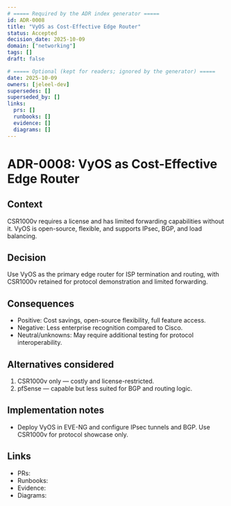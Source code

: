 ```yaml
---
# ===== Required by the ADR index generator =====
id: ADR-0008
title: "VyOS as Cost-Effective Edge Router"
status: Accepted
decision_date: 2025-10-09
domain: ["networking"]
tags: []
draft: false

# ===== Optional (kept for readers; ignored by the generator) =====
date: 2025-10-09
owners: [jeleel-dev]
supersedes: []
superseded_by: []
links:
  prs: []
  runbooks: []
  evidence: []
  diagrams: []
---
```


# ADR-0008: VyOS as Cost-Effective Edge Router

## Context
CSR1000v requires a license and has limited forwarding capabilities without it. VyOS is open-source, flexible, and supports IPsec, BGP, and load balancing.

## Decision
Use VyOS as the primary edge router for ISP termination and routing, with CSR1000v retained for protocol demonstration and limited forwarding.

## Consequences
- Positive: Cost savings, open-source flexibility, full feature access.
- Negative: Less enterprise recognition compared to Cisco.
- Neutral/unknowns: May require additional testing for protocol interoperability.

## Alternatives considered
1. CSR1000v only — costly and license-restricted.
2. pfSense — capable but less suited for BGP and routing logic.

## Implementation notes
- Deploy VyOS in EVE-NG and configure IPsec tunnels and BGP. Use CSR1000v for protocol showcase only.

## Links
- PRs: <add>
- Runbooks: <add>
- Evidence: <add>
- Diagrams: <add>
